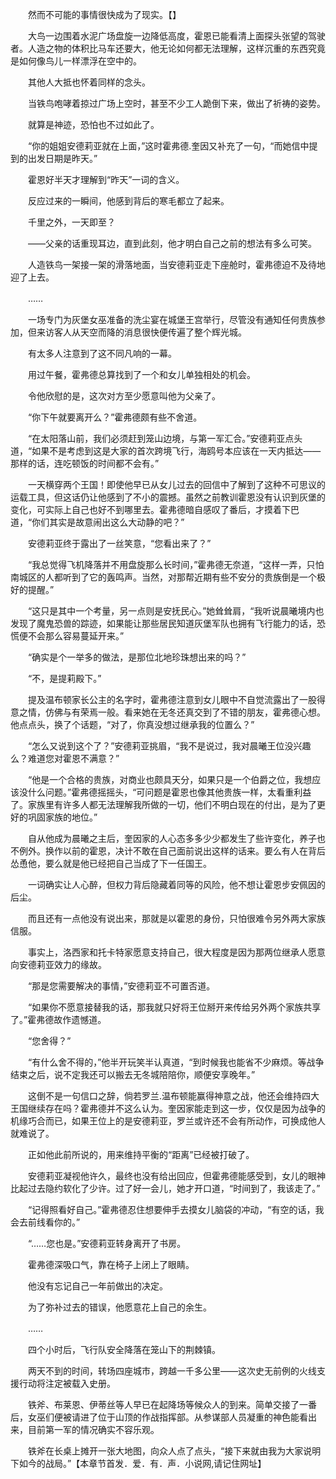 　　然而不可能的事情很快成为了现实。【】

　　大鸟一边围着水泥广场盘旋一边降低高度，霍恩已能看清上面探头张望的驾驶者。人造之物的体积比马车还要大，他无论如何都无法理解，这样沉重的东西究竟是如何像鸟儿一样漂浮在空中的。

　　其他人大抵也怀着同样的念头。

　　当铁鸟咆哮着掠过广场上空时，甚至不少工人跪倒下来，做出了祈祷的姿势。

　　就算是神迹，恐怕也不过如此了。

　　“你的姐姐安德莉亚就在上面，”这时霍弗德.奎因又补充了一句，“而她信中提到的出发日期是昨天。”

　　霍恩好半天才理解到“昨天”一词的含义。

　　反应过来的一瞬间，他感到背后的寒毛都立了起来。

　　千里之外，一天即至？

　　——父亲的话重现耳边，直到此刻，他才明白自己之前的想法有多么可笑。

　　人造铁鸟一架接一架的滑落地面，当安德莉亚走下座舱时，霍弗德迫不及待地迎了上去。

　　……

　　一场专门为灰堡女巫准备的洗尘宴在城堡王宫举行，尽管没有通知任何贵族参加，但来访客人从天空而降的消息很快便传遍了整个辉光城。

　　有太多人注意到了这不同凡响的一幕。

　　用过午餐，霍弗德总算找到了一个和女儿单独相处的机会。

　　令他欣慰的是，这次对方至少愿意叫他为父亲了。

　　“你下午就要离开么？”霍弗德颇有些不舍道。

　　“在太阳落山前，我们必须赶到笼山边境，与第一军汇合。”安德莉亚点头道，“如果不是考虑到这是大家的首次跨境飞行，海鸥号本应该在一天内抵达——那样的话，连吃顿饭的时间都不会有。”

　　一天横穿两个王国！即使他早已从女儿过去的回信中了解到了这种不可思议的运载工具，但这话仍让他感到了不小的震撼。虽然之前教训霍恩没有认识到灰堡的变化，可实际上自己也好不到哪里去。霍弗德暗自感叹了番后，才摸着下巴道，“你们其实是故意闹出这么大动静的吧？”

　　安德莉亚终于露出了一丝笑意，“您看出来了？”

　　“我总觉得飞机降落并不用盘旋那么长时间，”霍弗德无奈道，“这样一弄，只怕南城区的人都听到了它的轰鸣声。当然，对那帮近期有些不安分的贵族倒是一个极好的提醒。”

　　“这只是其中一个考量，另一点则是安抚民心。”她耸耸肩，“我听说晨曦境内也发现了魔鬼恐兽的踪迹，如果能让那些居民知道灰堡军队也拥有飞行能力的话，恐慌便不会那么容易蔓延开来。”

　　“确实是个一举多的做法，是那位北地珍珠想出来的吗？”

　　“不，是提莉殿下。”

　　提及温布顿家长公主的名字时，霍弗德注意到女儿眼中不自觉流露出了一股得意之情，仿佛与有荣焉一般。看来她在无冬还真交到了不错的朋友，霍弗德心想。他点点头，换了个话题，“对了，你真没想过继承我的位置么？”

　　“怎么又说到这个了？”安德莉亚挑眉，“我不是说过，我对晨曦王位没兴趣么？难道您对霍恩不满意？”

　　“他是一个合格的贵族，对商业也颇具天分，如果只是一个伯爵之位，我想应该没什么问题。”霍弗德摇摇头，“可问题是霍恩也像其他贵族一样，太看重利益了。家族里有许多人都无法理解我所做的一切，他们不明白现在的付出，是为了更好的巩固家族的地位。”

　　自从他成为晨曦之主后，奎因家的人心态多多少少都发生了些许变化，养子也不例外。换作以前的霍恩，决计不敢在自己面前说出这样的话来。要么有人在背后怂恿他，要么就是他已经把自己当成了下一任国王。

　　一词确实让人心醉，但权力背后隐藏着同等的风险，他不想让霍恩步安佩因的后尘。

　　而且还有一点他没有说出来，那就是以霍恩的身份，只怕很难令另外两大家族信服。

　　事实上，洛西家和托卡特家愿意支持自己，很大程度是因为那两位继承人愿意向安德莉亚效力的缘故。

　　“那是您需要解决的事情，”安德莉亚不可置否道。

　　“如果你不愿意接替我的话，那我就只好将王位掰开来传给另外两个家族共享了。”霍弗德故作遗憾道。

　　“您舍得？”

　　“有什么舍不得的，”他半开玩笑半认真道，“到时候我也能省不少麻烦。等战争结束之后，说不定我还可以搬去无冬城陪陪你，顺便安享晚年。”

　　这倒不是一句信口之辞，倘若罗兰.温布顿能赢得神意之战，他还会维持四大王国继续存在吗？霍弗德并不这么认为。奎因家能走到这一步，仅仅是因为战争的机缘巧合而已，如果王位上的是安德莉亚，罗兰或许还不会有所动作，可换成他人就难说了。

　　正如他此前所说的，用来维持平衡的“距离”已经被打破了。

　　安德莉亚凝视他许久，最终也没有给出回应，但霍弗德能感受到，女儿的眼神比起过去隐约软化了少许。过了好一会儿，她才开口道，“时间到了，我该走了。”

　　“记得照看好自己。”霍弗德忍住想要伸手去摸女儿脑袋的冲动，“有空的话，我会去前线看你的。”

　　“……您也是。”安德莉亚转身离开了书房。

　　霍弗德深吸口气，靠在椅子上闭上了眼睛。

　　他没有忘记自己一年前做出的决定。

　　为了弥补过去的错误，他愿意花上自己的余生。

　　……

　　四个小时后，飞行队安全降落在笼山下的荆棘镇。

　　两天不到的时间，转场四座城市，跨越一千多公里——这次史无前例的火线支援行动将注定被载入史册。

　　铁斧、布莱恩、伊蒂丝等人早已在起降场等候众人的到来。简单交接了一番后，女巫们便被请进了位于山顶的作战指挥部。从参谋部人员凝重的神色能看出来，目前第一军的情况确实不容乐观。

　　铁斧在长桌上摊开一张大地图，向众人点了点头，“接下来就由我为大家说明下如今的战局。”【本章节首发．爱．有．声．小说网,请记住网址】
